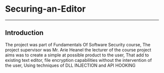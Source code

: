 # Securing-an-Editor

-------------------------
Introduction
-------------------------
The project was part of Fundamentals Of Software Security course,
The project supervisor was Mr. Arie Heanel the lecturer of the course
project aims was to create a simple at possible product to the user, That add to existing text editor, file encryption capabilities without the intervention of the user, Using techniques of DLL INJECTION and API HOOKING
